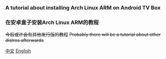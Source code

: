 ### A tutorial about installing Arch Linux ARM on Android TV Box 
### 在安卓盒子安装Arch Linux ARM的教程

~~今后或许会有其他发行版的教程~~
~~Probably there will be a tutorial about other distros afterwards~~

[中文](alarm.md) [English](alarm_en.md)